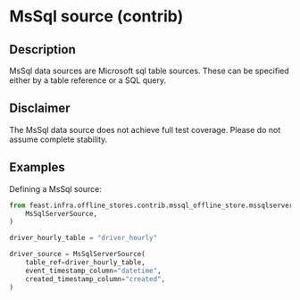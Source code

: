 # MsSql source (contrib)

## Description

MsSql data sources are Microsoft sql table sources.
These can be specified either by a table reference or a SQL query.

## Disclaimer

The MsSql data source does not achieve full test coverage.
Please do not assume complete stability.

## Examples

Defining a MsSql source:

```python
from feast.infra.offline_stores.contrib.mssql_offline_store.mssqlserver_source import (
    MsSqlServerSource,
)

driver_hourly_table = "driver_hourly"

driver_source = MsSqlServerSource(
    table_ref=driver_hourly_table,
    event_timestamp_column="datetime",
    created_timestamp_column="created",
)
```
